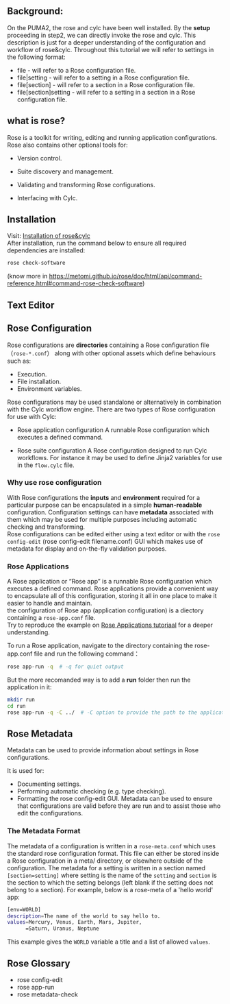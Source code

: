 ## **Background:**  
On the PUMA2, the rose and cylc have been well installed. By the **setup** proceeding in step2, we can directly invoke the rose and cylc. This description is just for a deeper understanding of the configuration and workflow of rose&cylc.
Throughout this tutorial we will refer to settings in the following format:
- file - will refer to a Rose configuration file.
- file|setting - will refer to a setting in a Rose configuration file.
- file[section] - will refer to a section in a Rose configuration file.
- file[section]setting - will refer to a setting in a section in a Rose configuration file.

## what is rose?
Rose is a toolkit for writing, editing and running application configurations.
Rose also contains other optional tools for:

- Version control.

- Suite discovery and management.

- Validating and transforming Rose configurations.

- Interfacing with Cylc.  
    
## Installation
Visit: [Installation of rose&cylc](https://metomi.github.io/rose/doc/html/tutorial/rose/index.html)    
After installation, run the command below to ensure all required dependencies are installed:
```bash
rose check-software
```
(know more in https://metomi.github.io/rose/doc/html/api/command-reference.html#command-rose-check-software)
## Text Editor
## Rose Configuration
Rose configurations are **directories** containing a Rose configuration file （`rose-*.conf`） along with other optional assets which define behaviours such as:
- Execution.
- File installation.
- Environment variables.

Rose configurations may be used standalone or alternatively in combination with the Cylc workflow engine. There are two types of Rose configuration for use with Cylc:

- Rose application configuration
A runnable Rose configuration which executes a defined command.

- Rose suite configuration
A Rose configuration designed to run Cylc workflows. For instance it may be used to define Jinja2 variables for use in the `flow.cylc` file.

### Why use rose configuration
With Rose configurations the **inputs** and **environment** required for a particular purpose can be encapsulated in a simple **human-readable** configuration.
Configuration settings can have **metadata** associated with them which may be used for multiple purposes including automatic checking and transforming.    
Rose configurations can be edited either using a text editor or with the `rose config-edit` (rose config-edit filename.conf) GUI which makes use of metadata for display and on-the-fly validation purposes.    

### Rose Applications
A Rose application or “Rose app” is a runnable Rose configuration which executes a defined command.
Rose applications provide a convenient way to encapsulate all of this configuration, storing it all in one place to make it easier to handle and maintain.    
the configuration of Rose app (application configuration) is a diectory containing a `rose-app.conf` file.     
Try to reproduce the example on [Rose Applications tutoriaal](https://metomi.github.io/rose/doc/html/tutorial/rose/applications.html) for a deeper understanding.    

To run a Rose application, navigate to the directory containing the rose-app.conf file and run the following command：
```bash
rose app-run -q  # -q for quiet output
```
But the more recomanded way is to add a **run** folder then run the application in it:
```bash
mkdir run
cd run
rose app-run -q -C ../  # -C option to provide the path to the application
```
## Rose Metadata
Metadata can be used to provide information about settings in Rose configurations.

It is used for:
- Documenting settings.
- Performing automatic checking (e.g. type checking).
- Formatting the rose config-edit GUI.
Metadata can be used to ensure that configurations are valid before they are run and to assist those who edit the configurations.
### The Metadata Format
The metadata of a configuration is written in a  `rose-meta.conf` which uses the standard rose configuration format. This file can either be stored inside a Rose configuration in a meta/ directory, or elsewhere outside of the configuration.
The metadata for a setting is written in a section named `[section=setting]` where setting is the name of the `setting` and `section` is the section to which the setting belongs (left blank if the setting does not belong to a section).
For example, below is a rose-meta of a 'hello world' app:
```bash
[env=WORLD]
description=The name of the world to say hello to.
values=Mercury, Venus, Earth, Mars, Jupiter,
      =Saturn, Uranus, Neptune
```
This example gives the `WORLD` variable a title and a list of allowed `values`.

### 


## Rose Glossary
- rose config-edit
- rose app-run
- rose metadata-check








